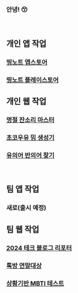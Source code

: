 ### 안녕! 😙

<br>

## 개인 앱 작업

### [띵노트 앱스토어](https://apps.apple.com/kr/app/%EB%9D%B5%EB%85%B8%ED%8A%B8/id6738901784)

### [띵노트 플레이스토어](https://play.google.com/store/apps/details?id=com.daco.ttingnote&pcampaignid=web_share)

## 개인 웹 작업

### [명절 잔소리 마스터](https://holiday-jansori.vercel.app/)

### [초코우유 밈 생성기](https://choco-milk-meme.vercel.app/)

### [유의어 반의어 찾기](https://synoanto.vercel.app/)

<br>

## 팀 앱 작업

### 새로(출시 예정)

## 팀 웹 작업

### [2024 테크 블로그 리포터](https://tebly.kr)

### [톡방 연말대상](https://yearend.kr)

### [상황기반 MBTI 테스트](https://clova-mbti.kro.kr/)
